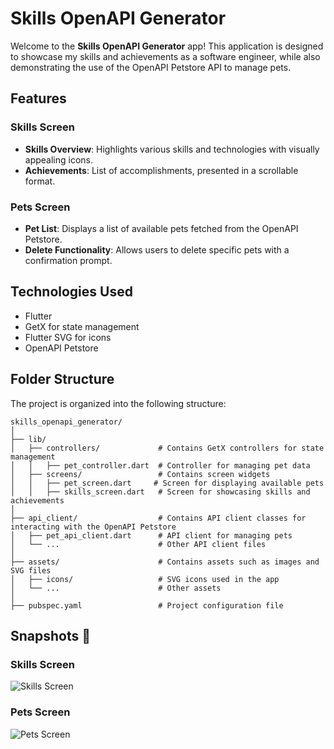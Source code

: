# Skills OpenAPI Generator

Welcome to the **Skills OpenAPI Generator** app! This application is designed to showcase my skills and achievements as a software engineer, while also demonstrating the use of the OpenAPI Petstore API to manage pets.

## Features

### Skills Screen
- **Skills Overview**: Highlights various skills and technologies with visually appealing icons.
- **Achievements**: List of accomplishments, presented in a scrollable format.

### Pets Screen
- **Pet List**: Displays a list of available pets fetched from the OpenAPI Petstore.
- **Delete Functionality**: Allows users to delete specific pets with a confirmation prompt.

## Technologies Used

- Flutter
- GetX for state management
- Flutter SVG for icons
- OpenAPI Petstore

## Folder Structure

The project is organized into the following structure:

```
skills_openapi_generator/
│
├── lib/
│   ├── controllers/             # Contains GetX controllers for state management
│   │   ├── pet_controller.dart  # Controller for managing pet data
│   ├── screens/                 # Contains screen widgets
│   │   ├── pet_screen.dart     # Screen for displaying available pets
│   │   ├── skills_screen.dart   # Screen for showcasing skills and achievements
│
├── api_client/                  # Contains API client classes for interacting with the OpenAPI Petstore
│   ├── pet_api_client.dart      # API client for managing pets
│   └── ...                      # Other API client files
│
├── assets/                      # Contains assets such as images and SVG files
│   ├── icons/                   # SVG icons used in the app
│   └── ...                      # Other assets
│
├── pubspec.yaml                 # Project configuration file
```

## Snapshots 📸

### Skills Screen
![Skills Screen](path_to_your_screenshot_of_skills_screen)

### Pets Screen
![Pets Screen](path_to_your_screenshot_of_pets_screen)
```
